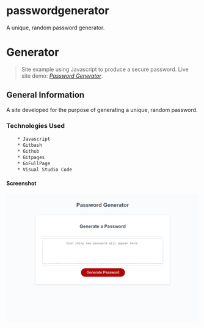 # passwordgenerator

A unique, random password generator.


# Generator
> Site example using Javascript to produce a secure password.
> Live site demo: [_Password Generator_](https://brandon-stewart-rgb.github.io/passwordgenerator/). 

## General Information

A site developed for the purpose of generating a unique, random password.

### Technologies Used


        * Javascript
        * Gitbash
        * Github
        * Gitpages
        * GoFullPage
        * Visual Studio Code 

        


#### Screenshot
![Example screenshot](screenshot.png) 

